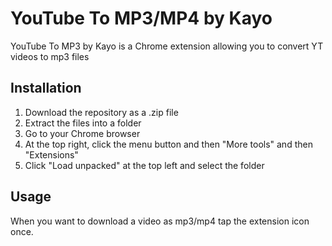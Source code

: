 # YouTube To MP3/MP4 by Kayo

YouTube To MP3 by Kayo is a Chrome extension allowing you to convert YT videos to mp3 files

## Installation

1. Download the repository as a .zip file
2. Extract the files into a folder
3. Go to your Chrome browser
4. At the top right, click the menu button and then "More tools" and then "Extensions"
5. Click "Load unpacked" at the top left and select the folder

## Usage

When you want to download a video as mp3/mp4 tap the extension icon once.
